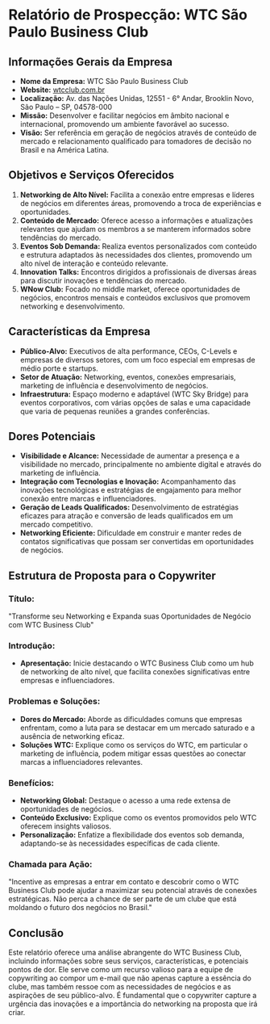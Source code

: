 # Relatório de Prospecção: WTC São Paulo Business Club

## Informações Gerais da Empresa
- **Nome da Empresa:** WTC São Paulo Business Club
- **Website:** [wtcclub.com.br](http://www.wtcclub.com.br)
- **Localização:** Av. das Nações Unidas, 12551 - 6° Andar, Brooklin Novo, São Paulo – SP, 04578-000
- **Missão:** Desenvolver e facilitar negócios em âmbito nacional e internacional, promovendo um ambiente favorável ao sucesso.
- **Visão:** Ser referência em geração de negócios através de conteúdo de mercado e relacionamento qualificado para tomadores de decisão no Brasil e na América Latina.

## Objetivos e Serviços Oferecidos
1. **Networking de Alto Nível:** Facilita a conexão entre empresas e líderes de negócios em diferentes áreas, promovendo a troca de experiências e oportunidades.
2. **Conteúdo de Mercado:** Oferece acesso a informações e atualizações relevantes que ajudam os membros a se manterem informados sobre tendências do mercado.
3. **Eventos Sob Demanda:** Realiza eventos personalizados com conteúdo e estrutura adaptados às necessidades dos clientes, promovendo um alto nível de interação e conteúdo relevante.
4. **Innovation Talks:** Encontros dirigidos a profissionais de diversas áreas para discutir inovações e tendências do mercado.
5. **WNow Club:** Focado no middle market, oferece oportunidades de negócios, encontros mensais e conteúdos exclusivos que promovem networking e desenvolvimento.

## Características da Empresa
- **Público-Alvo:** Executivos de alta performance, CEOs, C-Levels e empresas de diversos setores, com um foco especial em empresas de médio porte e startups.
- **Setor de Atuação:** Networking, eventos, conexões empresariais, marketing de influência e desenvolvimento de negócios.
- **Infraestrutura:** Espaço moderno e adaptável (WTC Sky Bridge) para eventos corporativos, com várias opções de salas e uma capacidade que varia de pequenas reuniões a grandes conferências.

## Dores Potenciais
- **Visibilidade e Alcance:** Necessidade de aumentar a presença e a visibilidade no mercado, principalmente no ambiente digital e através do marketing de influência.
- **Integração com Tecnologias e Inovação:** Acompanhamento das inovações tecnológicas e estratégias de engajamento para melhor conexão entre marcas e influenciadores.
- **Geração de Leads Qualificados:** Desenvolvimento de estratégias eficazes para atração e conversão de leads qualificados em um mercado competitivo.
- **Networking Eficiente:** Dificuldade em construir e manter redes de contatos significativas que possam ser convertidas em oportunidades de negócios.

## Estrutura de Proposta para o Copywriter
### Título:
"Transforme seu Networking e Expanda suas Oportunidades de Negócio com WTC Business Club"

### Introdução:
- **Apresentação:** Inicie destacando o WTC Business Club como um hub de networking de alto nível, que facilita conexões significativas entre empresas e influenciadores.

### Problemas e Soluções:
- **Dores do Mercado:** Aborde as dificuldades comuns que empresas enfrentam, como a luta para se destacar em um mercado saturado e a ausência de networking eficaz.
- **Soluções WTC:** Explique como os serviços do WTC, em particular o marketing de influência, podem mitigar essas questões ao conectar marcas a influenciadores relevantes.

### Benefícios:
- **Networking Global:** Destaque o acesso a uma rede extensa de oportunidades de negócios.
- **Conteúdo Exclusivo:** Explique como os eventos promovidos pelo WTC oferecem insights valiosos.
- **Personalização:** Enfatize a flexibilidade dos eventos sob demanda, adaptando-se às necessidades específicas de cada cliente.

### Chamada para Ação:
"Incentive as empresas a entrar em contato e descobrir como o WTC Business Club pode ajudar a maximizar seu potencial através de conexões estratégicas. Não perca a chance de ser parte de um clube que está moldando o futuro dos negócios no Brasil."

## Conclusão
Este relatório oferece uma análise abrangente do WTC Business Club, incluindo informações sobre seus serviços, características, e potenciais pontos de dor. Ele serve como um recurso valioso para a equipe de copywriting ao compor um e-mail que não apenas capture a essência do clube, mas também ressoe com as necessidades de negócios e as aspirações de seu público-alvo. É fundamental que o copywriter capture a urgência das inovações e a importância do networking na proposta que irá criar.